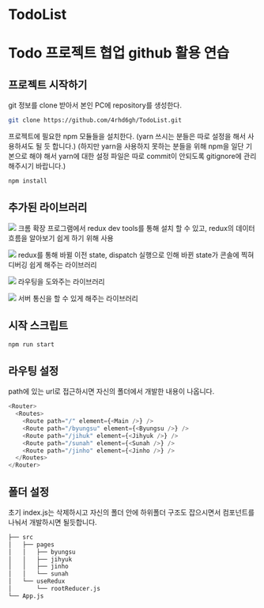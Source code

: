 # TodoList

# Todo 프로젝트 협업 github 활용 연습

## 프로젝트 시작하기

git 정보를 clone 받아서 본인 PC에 repository를 생성한다.

```bash
git clone https://github.com/4rhd6gh/TodoList.git
```

프로젝트에 필요한 npm 모듈들을 설치한다. (yarn 쓰시는 분들은 따로 설정을 해서 사용하셔도 될 듯 합니다.)
(하지만 yarn을 사용하지 못하는 분들을 위해 npm을 일단 기본으로 해야 해서 yarn에 대한 설정 파일은 따로 commit이 안되도록 gitignore에 관리해주시기 바랍니다.)

```bash
npm install
```

## 추가된 라이브러리

<img src="https://img.shields.io/badge/redux--devtools--extension-2.13.9-7A1FA2?style=flat-square"/> 크롬 확장 프로그램에서 redux dev tools를 통해 설치 할 수 있고, redux의 데이터 흐름을 알아보기 쉽게 하기 위해 사용

<img src="https://img.shields.io/badge/redux--logger-3.0.6-7A1FA2?style=flat-square"/> redux를 통해 바뀔 이전 state, dispatch 실행으로 인해 바뀐 state가 콘솔에 찍혀 디버깅 쉽게 해주는 라이브러리

<img src="https://img.shields.io/badge/react--router--dom-6.3.0-7A1FA2?style=flat-square"/> 라우팅을 도와주는 라이브러리

<img src="https://img.shields.io/badge/axios-0.26.1-7A1FA2?style=flat-square"/> 서버 통신을 할 수 있게 해주는 라이브러리

## 시작 스크립트

```bash
npm run start
```

## 라우팅 설정

path에 있는 url로 접근하시면 자신의 폴더에서 개발한 내용이 나옵니다.

```javascript
<Router>
  <Routes>
    <Route path="/" element={<Main />} />
    <Route path="/byungsu" element={<Byungsu />} />
    <Route path="/jihuk" element={<Jihyuk />} />
    <Route path="/sunah" element={<Sunah />} />
    <Route path="/jinho" element={<Jinho />} />
  </Routes>
</Router>
```

## 폴더 설정

초기 index.js는 삭제하시고 자신의 폴더 안에 하위폴더 구조도 잡으시면서 컴포넌트를 나눠서 개발하시면 될듯합니다.

```bash
├── src
│   ├── pages
│   │   ├── byungsu
│   │   ├── jihyuk
│   │   ├── jinho
│   │   └── sunah
│   └── useRedux
│       └── rootReducer.js
└── App.js
```
